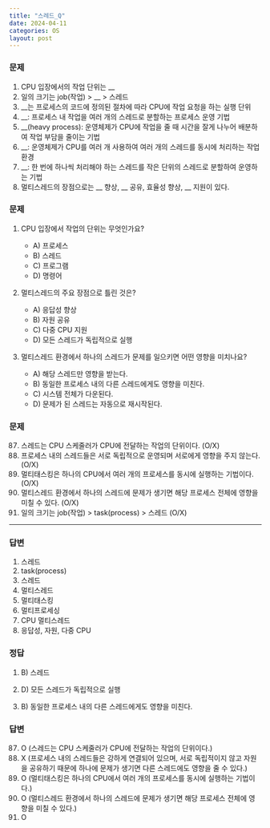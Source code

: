 ```yaml
---
title: "스레드_Q"
date: 2024-04-11
categories: OS
layout: post
---
```

### 문제

1. CPU 입장에서의 작업 단위는 __ 
2. 일의 크기는 job(작업) > __ > 스레드
3. __는 프로세스의 코드에 정의된 절차에 따라 CPU에 작업 요청을 하는 실행 단위
4. __: 프로세스 내 작업을 여러 개의 스레드로 분할하는 프로세스 운영 기법
5. __(heavy process): 운영체제가 CPU에 작업을 줄 때 시간을 잘게 나누어 배분하여 작업 부담을 줄이는 기법
6. __: 운영체제가 CPU를 여러 개 사용하여 여러 개의 스레드를 동시에 처리하는 작업 환경 
7. __: 한 번에 하나씩 처리해야 하는 스레드를 작은 단위의 스레드로 분할하여 운영하는 기법
8. 멀티스레드의 장점으로는 __ 향상, __ 공유, 효율성 향상, __ 지원이 있다. 





### 문제

1.  CPU 입장에서 작업의 단위는 무엇인가요?
    
    *   A) 프로세스
    *   B) 스레드
    *   C) 프로그램
    *   D) 명령어
2.  멀티스레드의 주요 장점으로 틀린 것은?
    
    *   A) 응답성 향상
    *   B) 자원 공유
    *   C) 다중 CPU 지원
    *   D) 모든 스레드가 독립적으로 실행

4.  멀티스레드 환경에서 하나의 스레드가 문제를 일으키면 어떤 영향을 미치나요?
    
    *   A) 해당 스레드만 영향을 받는다.
    *   B) 동일한 프로세스 내의 다른 스레드에게도 영향을 미친다.
    *   C) 시스템 전체가 다운된다.
    *   D) 문제가 된 스레드는 자동으로 재시작된다.


### 문제

87.  스레드는 CPU 스케줄러가 CPU에 전달하는 작업의 단위이다. (O/X)
88.  프로세스 내의 스레드들은 서로 독립적으로 운영되며 서로에게 영향을 주지 않는다. (O/X)
89.  멀티태스킹은 하나의 CPU에서 여러 개의 프로세스를 동시에 실행하는 기법이다. (O/X)
90.  멀티스레드 환경에서 하나의 스레드에 문제가 생기면 해당 프로세스 전체에 영향을 미칠 수 있다. (O/X)
93. 일의 크기는 job(작업) > task(process) > 스레드 (O/X)

<hr>


### 답변

1. 스레드
2. task(process)
3. 스레드
4. 멀티스레드
5. 멀티태스킹
6. 멀티프로세싱
7. CPU 멀티스레드
8. 응답성, 자원, 다중 CPU



### 정답

1.  B) 스레드
2.  D) 모든 스레드가 독립적으로 실행

4.  B) 동일한 프로세스 내의 다른 스레드에게도 영향을 미친다.



### 답변

87.  O (스레드는 CPU 스케줄러가 CPU에 전달하는 작업의 단위이다.)
88.  X (프로세스 내의 스레드들은 강하게 연결되어 있으며, 서로 독립적이지 않고 자원을 공유하기 때문에 하나에 문제가 생기면 다른 스레드에도 영향을 줄 수 있다.)
89.  O (멀티태스킹은 하나의 CPU에서 여러 개의 프로세스를 동시에 실행하는 기법이다.)
90.  O (멀티스레드 환경에서 하나의 스레드에 문제가 생기면 해당 프로세스 전체에 영향을 미칠 수 있다.)
93.  O